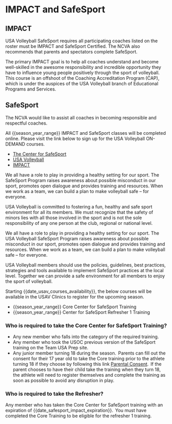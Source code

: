 <div class="--mb1">

# IMPACT and SafeSport

</div>

## IMPACT 
USA Volleyball SafeSport requires all participating coaches listed on the roster must be IMPACT and SafeSport Certified. The NCVA also recommends that parents and spectators complete SafeSport.  

The primary IMPACT goal is to help all coaches understand and become well-skilled in the awesome responsibility and incredible opportunity they have to influence young people positively through the sport of volleyball.  This course is an offshoot of the Coaching Accreditation Program (CAP), which is under the auspices of the USA Volleyball branch of Educational Programs and Services. 

## SafeSport 
The NCVA would like to assist all coaches in becoming responsible and respectful coaches.   

All {{season_year_range}} IMPACT and SafeSport classes will be completed online.  Please visit the link below to sign up for the USA Volleyball ON-DEMAND courses. 

- [The Center for SafeSport]({{url_safesport}})
- [USA Volleyball]({{url_usav_safesport}})
- [IMPACT]({{url_teamusa_impact}})

We all have a role to play in providing a healthy setting for our sport. The SafeSport Program raises awareness about possible misconduct in our sport, promotes open dialogue and provides training and resources. When we work as a team, we can build a plan to make volleyball safe – for everyone. 

USA Volleyball is committed to fostering a fun, healthy and safe sport environment for all its members. We must recognize that the safety of minors lies with all those involved in the sport and is not the sole responsibility of any one person at the club, regional or national level.  

We all have a role to play in providing a healthy setting for our sport. The USA Volleyball SafeSport Program raises awareness about possible misconduct in our sport, promotes open dialogue and provides training and resources. When we work as a team, we can build a plan to make volleyball safe – for everyone. 

USA Volleyball members should use the policies, guidelines, best practices, strategies and tools available to implement SafeSport practices at the local level. Together we can provide a safe environment for all members to enjoy the sport of volleyball. 

Starting {{date_usav_courses_availability}}, the below courses will be available in the USAV Clinics to register for the upcoming season.
- {{season_year_range}} Core Center for SafeSport Training
- {{season_year_range}} Center for SafeSport Refresher 1 Training

### Who is required to take the Core Center for SafeSport Training? 
- Any new member who falls into the category of the required training.
- Any member who took the USOC previous version of the SafeSport training on the Team USA Prep site.
- Any junior member turning 18 during the season.  Parents can fill out the consent for their 17 year old to take the Core training prior to the athlete turning 18 if they choose by following this link [Parental Consent]({{url_coretraining_parental_consent}}).  If the parent chooses to have their child take the training when they turn 18, the athlete will need to register themselves and complete the training as soon as possible to avoid any disruption in play.  

### Who is required to take the Refresher? 
Any member who has taken the Core Center for SafeSport training with an expiration of {{date_safesport_impact_expiration}}.  You must have completed the Core Training to be eligible for the refresher 1 training. 
